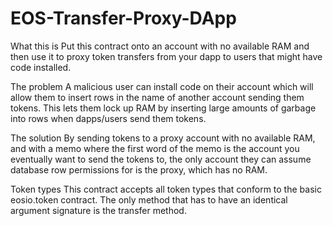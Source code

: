 # EOS-Transfer-Proxy-DApp
What this is
Put this contract onto an account with no available RAM and then use it to proxy token transfers from your dapp to users that might have code installed.

The problem
A malicious user can install code on their account which will allow them to insert rows in the name of another account sending them tokens. This lets them lock up RAM by inserting large amounts of garbage into rows when dapps/users send them tokens.

The solution
By sending tokens to a proxy account with no available RAM, and with a memo where the first word of the memo is the account you eventually want to send the tokens to, the only account they can assume database row permissions for is the proxy, which has no RAM.

Token types
This contract accepts all token types that conform to the basic eosio.token contract. The only method that has to have an identical argument signature is the transfer method.
